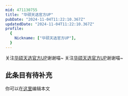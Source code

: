 ```yaml
---
mid: 471130755
title: "华硕天选官方UP"
pubDate: "2024-11-04T11:22:10.367Z"
updatedDate: "2024-11-04T11:22:10.367Z"
profile:
  {
    Nickname: ["华硕天选官方UP"],
  }
---
```


关注[华硕天选官方UP](https://space.bilibili.com/471130755)谢谢喵~ 关注[华硕天选官方UP](https://space.bilibili.com/471130755)谢谢喵~

## 此条目有待补充
你可以在[这里](https://github.com/Yuhanawa/VTuber.ICU-Content/edit/master/v/华硕天选官方UP/index.md)编辑本文
